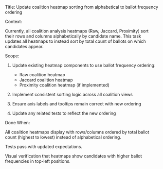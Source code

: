 Title: Update coalition heatmap sorting from alphabetical to ballot frequency ordering

Context:

Currently, all coalition analysis heatmaps (Raw, Jaccard, Proximity) sort their rows and columns alphabetically by candidate name. This task updates all heatmaps to instead sort by total count of ballots on which candidates appear.

Scope:

1) Update existing heatmap components to use ballot frequency ordering:
   - Raw coalition heatmap
   - Jaccard coalition heatmap  
   - Proximity coalition heatmap (if implemented)

2) Implement consistent sorting logic across all coalition views

3) Ensure axis labels and tooltips remain correct with new ordering

4) Update any related tests to reflect the new ordering

Done When:

All coalition heatmaps display with rows/columns ordered by total ballot count (highest to lowest) instead of alphabetical ordering.

Tests pass with updated expectations.

Visual verification that heatmaps show candidates with higher ballot frequencies in top-left positions.